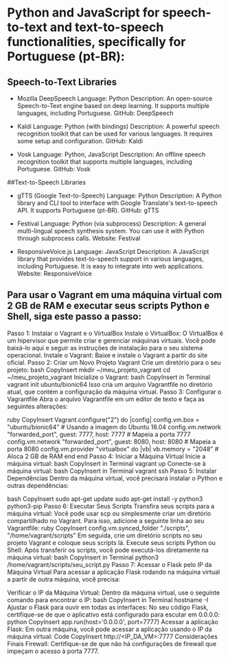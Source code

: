 
# Python and JavaScript for speech-to-text and text-to-speech functionalities, specifically for Portuguese (pt-BR):

## Speech-to-Text Libraries
- Mozilla DeepSpeech
Language: Python
Description: An open-source Speech-to-Text engine based on deep learning. It supports multiple languages, including Portuguese.
GitHub: DeepSpeech

- Kaldi
Language: Python (with bindings)
Description: A powerful speech recognition toolkit that can be used for various languages. It requires some setup and configuration.
GitHub: Kaldi

- Vosk
Language: Python, JavaScript
Description: An offline speech recognition toolkit that supports multiple languages, including Portuguese.
GitHub: Vosk

##Text-to-Speech Libraries
- gTTS (Google Text-to-Speech)
Language: Python
Description: A Python library and CLI tool to interface with Google Translate's text-to-speech API. It supports Portuguese (pt-BR).
GitHub: gTTS

- Festival
Language: Python (via subprocess)
Description: A general multi-lingual speech synthesis system. You can use it with Python through subprocess calls.
Website: Festival

- ResponsiveVoice.js
Language: JavaScript
Description: A JavaScript library that provides text-to-speech support in various languages, including Portuguese. It is easy to integrate into web applications.
Website: ResponsiveVoice


## Para usar o Vagrant em uma máquina virtual com 2 GB de RAM e executar seus scripts Python e Shell, siga este passo a passo:

Passo 1: Instalar o Vagrant e o VirtualBox
Instale o VirtualBox:
O VirtualBox é um hipervisor que permite criar e gerenciar máquinas virtuais. Você pode baixá-lo aqui e seguir as instruções de instalação para o seu sistema operacional.
Instale o Vagrant:
Baixe e instale o Vagrant a partir do site oficial.
Passo 2: Criar um Novo Projeto Vagrant
Crie um diretório para o seu projeto:
bash
CopyInsert
mkdir ~/meu_projeto_vagrant
cd ~/meu_projeto_vagrant
Inicialize o Vagrant:
bash
CopyInsert in Terminal
vagrant init ubuntu/bionic64
Isso cria um arquivo Vagrantfile no diretório atual, que contém a configuração da máquina virtual.
Passo 3: Configurar o Vagrantfile
Abra o arquivo Vagrantfile em um editor de texto e faça as seguintes alterações:

ruby
CopyInsert
Vagrant.configure("2") do |config|
  config.vm.box = "ubuntu/bionic64"  # Usando a imagem do Ubuntu 18.04
  config.vm.network "forwarded_port", guest: 7777, host: 7777  # Mapeia a porta 7777
  config.vm.network "forwarded_port", guest: 8080, host: 8080  # Mapeia a porta 8080
  config.vm.provider "virtualbox" do |vb|
    vb.memory = "2048"  # Aloca 2 GB de RAM
  end
end
Passo 4: Iniciar a Máquina Virtual
Inicie a máquina virtual:
bash
CopyInsert in Terminal
vagrant up
Conecte-se à máquina virtual:
bash
CopyInsert in Terminal
vagrant ssh
Passo 5: Instalar Dependências
Dentro da máquina virtual, você precisará instalar o Python e outras dependências:

bash
CopyInsert
sudo apt-get update
sudo apt-get install -y python3 python3-pip
Passo 6: Executar Seus Scripts
Transfira seus scripts para a máquina virtual: Você pode usar scp ou simplesmente criar um diretório compartilhado no Vagrant. Para isso, adicione a seguinte linha ao seu Vagrantfile:
ruby
CopyInsert
config.vm.synced_folder "./scripts", "/home/vagrant/scripts"
Em seguida, crie um diretório scripts no seu projeto Vagrant e coloque seus scripts lá.
Execute seus scripts Python ou Shell: Após transferir os scripts, você pode executá-los diretamente na máquina virtual:
bash
CopyInsert in Terminal
python3 /home/vagrant/scripts/seu_script.py
Passo 7: Acessar o Flask pelo IP da Máquina Virtual
Para acessar a aplicação Flask rodando na máquina virtual a partir de outra máquina, você precisa:

Verificar o IP da Máquina Virtual: Dentro da máquina virtual, use o seguinte comando para encontrar o IP:
bash
CopyInsert in Terminal
hostname -I
Ajustar o Flask para ouvir em todas as interfaces: No seu código Flask, certifique-se de que o aplicativo está configurado para escutar em 0.0.0.0:
python
CopyInsert
app.run(host='0.0.0.0', port=7777)
Acessar a aplicação Flask: Em outra máquina, você pode acessar a aplicação usando o IP da máquina virtual:
Code
CopyInsert
http://<IP_DA_VM>:7777
Considerações Finais
Firewall: Certifique-se de que não há configurações de firewall que impeçam o acesso à porta 7777.